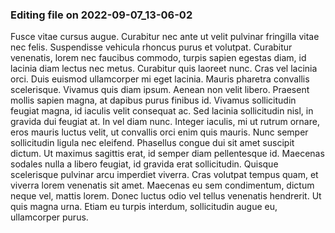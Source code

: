 

### Editing file on 2022-09-07_13-06-02

Fusce vitae cursus augue. Curabitur nec ante ut velit pulvinar fringilla vitae nec felis. Suspendisse vehicula rhoncus purus et volutpat. Curabitur venenatis, lorem nec faucibus commodo, turpis sapien egestas diam, id lacinia diam lectus nec metus. Curabitur quis laoreet nunc. Cras vel lacinia orci. Duis euismod ullamcorper mi eget lacinia. Mauris pharetra convallis scelerisque. Vivamus quis diam ipsum. Aenean non velit libero. Praesent mollis sapien magna, at dapibus purus finibus id. Vivamus sollicitudin feugiat magna, id iaculis velit consequat ac. Sed lacinia sollicitudin nisl, in gravida dui feugiat at. In vel diam nunc. Integer iaculis, mi ut rutrum ornare, eros mauris luctus velit, ut convallis orci enim quis mauris.
Nunc semper sollicitudin ligula nec eleifend. Phasellus congue dui sit amet suscipit dictum. Ut maximus sagittis erat, id semper diam pellentesque id. Maecenas sodales nulla a libero feugiat, id gravida erat sollicitudin. Quisque scelerisque pulvinar arcu imperdiet viverra. Cras volutpat tempus quam, et viverra lorem venenatis sit amet. Maecenas eu sem condimentum, dictum neque vel, mattis lorem. Donec luctus odio vel tellus venenatis hendrerit. Ut quis magna urna. Etiam eu turpis interdum, sollicitudin augue eu, ullamcorper purus.


